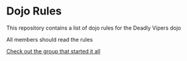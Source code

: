Dojo Rules
==========

This repository contains a list of dojo rules for the Deadly Vipers dojo

All members should read the rules

[Check out the group that started it all](https://github.com/deadlyvipers)

